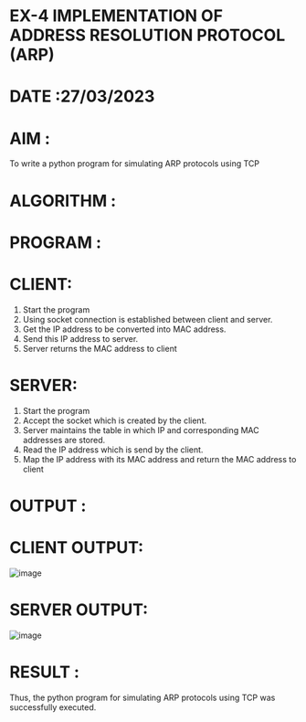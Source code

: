 # EX-4 IMPLEMENTATION OF ADDRESS RESOLUTION PROTOCOL (ARP)

# DATE :27/03/2023

# AIM :
To write a python program for simulating ARP protocols using TCP


# ALGORITHM :


# PROGRAM :

# CLIENT:
1. Start the program
2. Using socket connection is established between client and server.
3. Get the IP address to be converted into MAC address.
4. Send this IP address to server.
5. Server returns the MAC address to client

# SERVER:
1. Start the program
2. Accept the socket which is created by the client.
3. Server maintains the table in which IP and corresponding MAC addresses are
stored.
4. Read the IP address which is send by the client.
5. Map the IP address with its MAC address and return the MAC address to client


# OUTPUT :

# CLIENT OUTPUT:

![image](https://github.com/kasivishvanathV/EX-4/assets/118787417/a907d0c6-6dfb-43e4-8e69-34dbd5e4aa2c)

# SERVER OUTPUT:

![image](https://github.com/kasivishvanathV/EX-4/assets/118787417/b01b0b40-6756-41c7-aa5e-255d70f3dacf)




# RESULT :
Thus, the python program for simulating ARP protocols using TCP was successfully executed.



